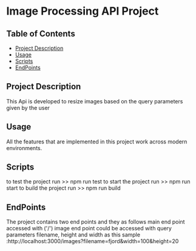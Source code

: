 # Image Processing API Project

## Table of Contents

* [Project Description](#ProjectDescription)
* [Usage](#Usage)
* [Scripts](#Scripts)
* [EndPoints](#EndPoints)



## Project Description

This Api is developed to resize images based on the query parameters given by the user

## Usage

All the features that are implemented in this project work across modern environments.

## Scripts

to test the project run >> npm run test
to start the project run >> npm run start
to build the project run >> npm run build

## EndPoints

The project contains two end points and they as follows
main end point accessed with ('/')
image end point could be accessed with query parameters filename, height and width as this sample :http://localhost:3000/images?filename=fjord&width=100&height=20   

